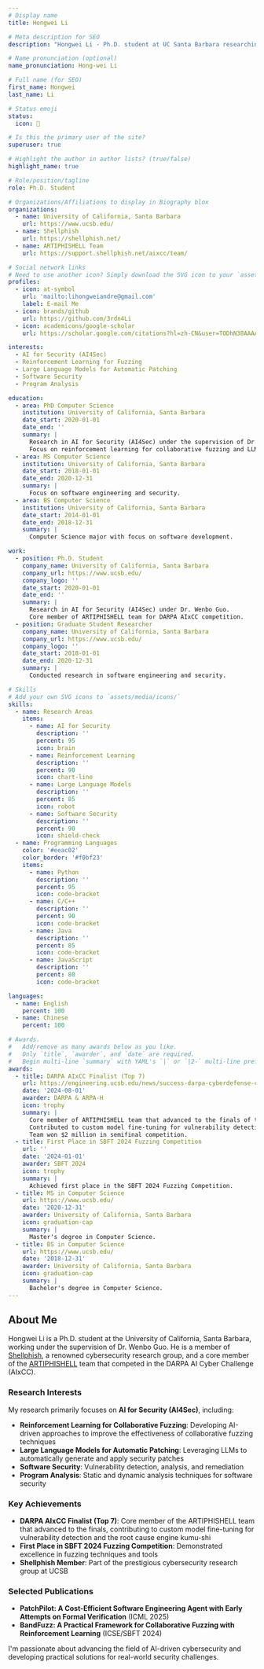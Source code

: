 ```yaml
---
# Display name
title: Hongwei Li

# Meta description for SEO
description: "Hongwei Li - Ph.D. student at UC Santa Barbara researching AI for Security. Member of Shellphish, DARPA AIxCC finalist. Research in reinforcement learning for fuzzing, LLMs for automatic patching, and software security."

# Name pronunciation (optional)
name_pronunciation: Hong-wei Li

# Full name (for SEO)
first_name: Hongwei
last_name: Li

# Status emoji
status:
  icon: 🔬

# Is this the primary user of the site?
superuser: true

# Highlight the author in author lists? (true/false)
highlight_name: true

# Role/position/tagline
role: Ph.D. Student

# Organizations/Affiliations to display in Biography blox
organizations:
  - name: University of California, Santa Barbara
    url: https://www.ucsb.edu/
  - name: Shellphish
    url: https://shellphish.net/
  - name: ARTIPHISHELL Team
    url: https://support.shellphish.net/aixcc/team/

# Social network links
# Need to use another icon? Simply download the SVG icon to your `assets/media/icons/` folder.
profiles:
  - icon: at-symbol
    url: 'mailto:lihongweiandre@gmail.com'
    label: E-mail Me
  - icon: brands/github
    url: https://github.com/3rdn4Li
  - icon: academicons/google-scholar
    url: https://scholar.google.com/citations?hl=zh-CN&user=TODhN38AAAAJ

interests:
  - AI for Security (AI4Sec)
  - Reinforcement Learning for Fuzzing
  - Large Language Models for Automatic Patching
  - Software Security
  - Program Analysis

education:
  - area: PhD Computer Science
    institution: University of California, Santa Barbara
    date_start: 2020-01-01
    date_end: ''
    summary: |
      Research in AI for Security (AI4Sec) under the supervision of Dr. Wenbo Guo.
      Focus on reinforcement learning for collaborative fuzzing and LLMs for automatic patching.
  - area: MS Computer Science
    institution: University of California, Santa Barbara
    date_start: 2018-01-01
    date_end: 2020-12-31
    summary: |
      Focus on software engineering and security.
  - area: BS Computer Science
    institution: University of California, Santa Barbara
    date_start: 2014-01-01
    date_end: 2018-12-31
    summary: |
      Computer Science major with focus on software development.

work:
  - position: Ph.D. Student
    company_name: University of California, Santa Barbara
    company_url: https://www.ucsb.edu/
    company_logo: ''
    date_start: 2020-01-01
    date_end: ''
    summary: |
      Research in AI for Security (AI4Sec) under Dr. Wenbo Guo.
      Core member of ARTIPHISHELL team for DARPA AIxCC competition.
  - position: Graduate Student Researcher
    company_name: University of California, Santa Barbara
    company_url: https://www.ucsb.edu/
    company_logo: ''
    date_start: 2018-01-01
    date_end: 2020-12-31
    summary: |
      Conducted research in software engineering and security.

# Skills
# Add your own SVG icons to `assets/media/icons/`
skills:
  - name: Research Areas
    items:
      - name: AI for Security
        description: ''
        percent: 95
        icon: brain
      - name: Reinforcement Learning
        description: ''
        percent: 90
        icon: chart-line
      - name: Large Language Models
        description: ''
        percent: 85
        icon: robot
      - name: Software Security
        description: ''
        percent: 90
        icon: shield-check
  - name: Programming Languages
    color: '#eeac02'
    color_border: '#f0bf23'
    items:
      - name: Python
        description: ''
        percent: 95
        icon: code-bracket
      - name: C/C++
        description: ''
        percent: 90
        icon: code-bracket
      - name: Java
        description: ''
        percent: 85
        icon: code-bracket
      - name: JavaScript
        description: ''
        percent: 80
        icon: code-bracket

languages:
  - name: English
    percent: 100
  - name: Chinese
    percent: 100

# Awards.
#   Add/remove as many awards below as you like.
#   Only `title`, `awarder`, and `date` are required.
#   Begin multi-line `summary` with YAML's `|` or `|2-` multi-line prefix and indent 2 spaces below.
awards:
  - title: DARPA AIxCC Finalist (Top 7)
    url: https://engineering.ucsb.edu/news/success-darpa-cyberdefense-competition-nets-team-trip-finals-and-2-million
    date: '2024-08-01'
    awarder: DARPA & ARPA-H
    icon: trophy
    summary: |
      Core member of ARTIPHISHELL team that advanced to the finals of the DARPA AI Cyber Challenge (AIxCC).
      Contributed to custom model fine-tuning for vulnerability detection, root cause engine kumu-shi, and assisted in maintaining patchery.
      Team won $2 million in semifinal competition.
  - title: First Place in SBFT 2024 Fuzzing Competition
    url: ''
    date: '2024-01-01'
    awarder: SBFT 2024
    icon: trophy
    summary: |
      Achieved first place in the SBFT 2024 Fuzzing Competition.
  - title: MS in Computer Science
    url: https://www.ucsb.edu/
    date: '2020-12-31'
    awarder: University of California, Santa Barbara
    icon: graduation-cap
    summary: |
      Master's degree in Computer Science.
  - title: BS in Computer Science
    url: https://www.ucsb.edu/
    date: '2018-12-31'
    awarder: University of California, Santa Barbara
    icon: graduation-cap
    summary: |
      Bachelor's degree in Computer Science.
---
```


## About Me

Hongwei Li is a Ph.D. student at the University of California, Santa Barbara, working under the supervision of Dr. Wenbo Guo. He is a member of [Shellphish](https://shellphish.net/), a renowned cybersecurity research group, and a core member of the [ARTIPHISHELL](https://support.shellphish.net/aixcc/team/) team that competed in the DARPA AI Cyber Challenge (AIxCC).

### Research Interests

My research primarily focuses on **AI for Security (AI4Sec)**, including:

- **Reinforcement Learning for Collaborative Fuzzing**: Developing AI-driven approaches to improve the effectiveness of collaborative fuzzing techniques
- **Large Language Models for Automatic Patching**: Leveraging LLMs to automatically generate and apply security patches
- **Software Security**: Vulnerability detection, analysis, and remediation
- **Program Analysis**: Static and dynamic analysis techniques for software security

### Key Achievements

- **DARPA AIxCC Finalist (Top 7)**: Core member of the ARTIPHISHELL team that advanced to the finals, contributing to custom model fine-tuning for vulnerability detection and the root cause engine kumu-shi
- **First Place in SBFT 2024 Fuzzing Competition**: Demonstrated excellence in fuzzing techniques and tools
- **Shellphish Member**: Part of the prestigious cybersecurity research group at UCSB

### Selected Publications

- **PatchPilot: A Cost-Efficient Software Engineering Agent with Early Attempts on Formal Verification** (ICML 2025)
- **BandFuzz: A Practical Framework for Collaborative Fuzzing with Reinforcement Learning** (ICSE/SBFT 2024)

I'm passionate about advancing the field of AI-driven cybersecurity and developing practical solutions for real-world security challenges.
